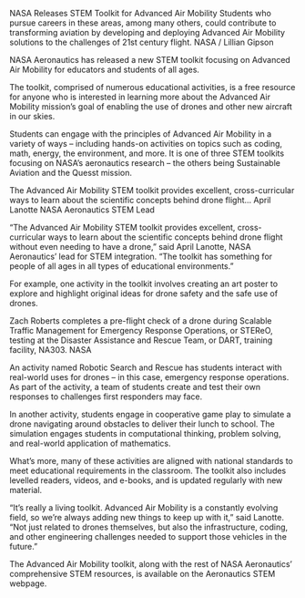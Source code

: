 NASA Releases STEM Toolkit for Advanced Air Mobility 
 Students who pursue careers in these areas, among many others, could contribute to transforming aviation by developing and deploying Advanced Air Mobility solutions to the challenges of 21st century flight. NASA / Lillian Gipson

NASA Aeronautics has released a new STEM toolkit focusing on Advanced Air Mobility for educators and students of all ages.

The toolkit, comprised of numerous educational activities, is a free resource for anyone who is interested in learning more about the Advanced Air Mobility mission’s goal of enabling the use of drones and other new aircraft in our skies.

Students can engage with the principles of Advanced Air Mobility in a variety of ways – including hands-on activities on topics such as coding, math, energy, the environment, and more. It is one of three STEM toolkits focusing on NASA’s aeronautics research – the others being Sustainable Aviation and the Quesst mission.

The Advanced Air Mobility STEM toolkit provides excellent, cross-curricular ways to learn about the scientific concepts behind drone flight… April Lanotte NASA Aeronautics STEM Lead

“The Advanced Air Mobility STEM toolkit provides excellent, cross-curricular ways to learn about the scientific concepts behind drone flight without even needing to have a drone,” said April Lanotte, NASA Aeronautics’ lead for STEM integration. “The toolkit has something for people of all ages in all types of educational environments.”

For example, one activity in the toolkit involves creating an art poster to explore and highlight original ideas for drone safety and the safe use of drones.

Zach Roberts completes a pre-flight check of a drone during Scalable Traffic Management for Emergency Response Operations, or STEReO, testing at the Disaster Assistance and Rescue Team, or DART, training facility, NA303. NASA

An activity named Robotic Search and Rescue has students interact with real-world uses for drones – in this case, emergency response operations. As part of the activity, a team of students create and test their own responses to challenges first responders may face.

In another activity, students engage in cooperative game play to simulate a drone navigating around obstacles to deliver their lunch to school. The simulation engages students in computational thinking, problem solving, and real-world application of mathematics.

What’s more, many of these activities are aligned with national standards to meet educational requirements in the classroom. The toolkit also includes levelled readers, videos, and e-books, and is updated regularly with new material.

“It’s really a living toolkit. Advanced Air Mobility is a constantly evolving field, so we’re always adding new things to keep up with it,” said Lanotte. “Not just related to drones themselves, but also the infrastructure, coding, and other engineering challenges needed to support those vehicles in the future.”

The Advanced Air Mobility toolkit, along with the rest of NASA Aeronautics’ comprehensive STEM resources, is available on the Aeronautics STEM webpage.